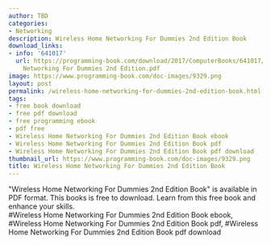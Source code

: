 ```yaml
---
author: TBD
categories:
- Networking
description: Wireless Home Networking For Dummies 2nd Edition Book
download_links:
- info: '641017'
  url: https://programming-book.com/download/2017/ComputerBooks/641017/Wireless Home
    Networking For Dummies 2nd Edition.pdf
image: https://www.programming-book.com/doc-images/9329.png
layout: post
permalink: /wireless-home-networking-for-dummies-2nd-edition-book.html
tags:
- free book download
- free pdf download
- free programming ebook
- pdf free
- Wireless Home Networking For Dummies 2nd Edition Book ebook
- Wireless Home Networking For Dummies 2nd Edition Book pdf
- Wireless Home Networking For Dummies 2nd Edition Book pdf download
thumbnail_url: https://www.programming-book.com/doc-images/9329.png
title: Wireless Home Networking For Dummies 2nd Edition Book
---
```


 
<div class="item-desc text-justify">
  "Wireless Home Networking For Dummies 2nd Edition Book" is available in PDF format. This books is free to download. Learn from this free book and enhance your skills.
  <br>
  #Wireless Home Networking For Dummies 2nd Edition Book ebook, #Wireless Home Networking For Dummies 2nd Edition Book pdf, #Wireless Home Networking For Dummies 2nd Edition Book pdf download
</div>